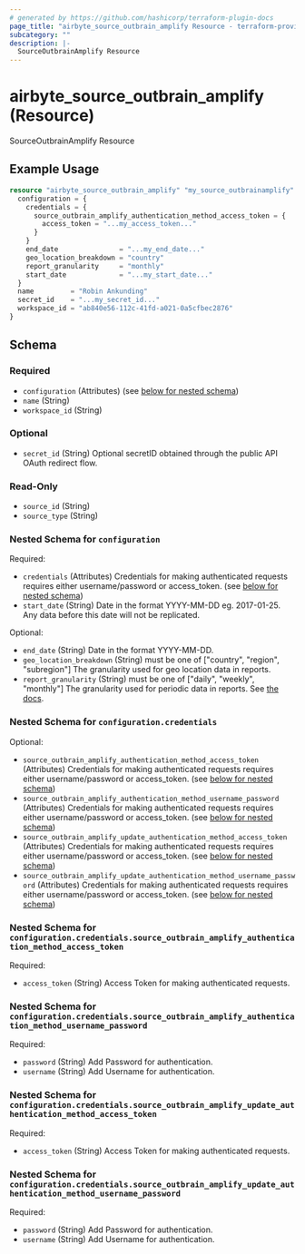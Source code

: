 ```yaml
---
# generated by https://github.com/hashicorp/terraform-plugin-docs
page_title: "airbyte_source_outbrain_amplify Resource - terraform-provider-airbyte"
subcategory: ""
description: |-
  SourceOutbrainAmplify Resource
---
```


# airbyte_source_outbrain_amplify (Resource)

SourceOutbrainAmplify Resource

## Example Usage

```terraform
resource "airbyte_source_outbrain_amplify" "my_source_outbrainamplify" {
  configuration = {
    credentials = {
      source_outbrain_amplify_authentication_method_access_token = {
        access_token = "...my_access_token..."
      }
    }
    end_date               = "...my_end_date..."
    geo_location_breakdown = "country"
    report_granularity     = "monthly"
    start_date             = "...my_start_date..."
  }
  name         = "Robin Ankunding"
  secret_id    = "...my_secret_id..."
  workspace_id = "ab840e56-112c-41fd-a021-0a5cfbec2876"
}
```

<!-- schema generated by tfplugindocs -->
## Schema

### Required

- `configuration` (Attributes) (see [below for nested schema](#nestedatt--configuration))
- `name` (String)
- `workspace_id` (String)

### Optional

- `secret_id` (String) Optional secretID obtained through the public API OAuth redirect flow.

### Read-Only

- `source_id` (String)
- `source_type` (String)

<a id="nestedatt--configuration"></a>
### Nested Schema for `configuration`

Required:

- `credentials` (Attributes) Credentials for making authenticated requests requires either username/password or access_token. (see [below for nested schema](#nestedatt--configuration--credentials))
- `start_date` (String) Date in the format YYYY-MM-DD eg. 2017-01-25. Any data before this date will not be replicated.

Optional:

- `end_date` (String) Date in the format YYYY-MM-DD.
- `geo_location_breakdown` (String) must be one of ["country", "region", "subregion"]
The granularity used for geo location data in reports.
- `report_granularity` (String) must be one of ["daily", "weekly", "monthly"]
The granularity used for periodic data in reports. See <a href="https://amplifyv01.docs.apiary.io/#reference/performance-reporting/periodic/retrieve-performance-statistics-for-all-marketer-campaigns-by-periodic-breakdown">the docs</a>.

<a id="nestedatt--configuration--credentials"></a>
### Nested Schema for `configuration.credentials`

Optional:

- `source_outbrain_amplify_authentication_method_access_token` (Attributes) Credentials for making authenticated requests requires either username/password or access_token. (see [below for nested schema](#nestedatt--configuration--credentials--source_outbrain_amplify_authentication_method_access_token))
- `source_outbrain_amplify_authentication_method_username_password` (Attributes) Credentials for making authenticated requests requires either username/password or access_token. (see [below for nested schema](#nestedatt--configuration--credentials--source_outbrain_amplify_authentication_method_username_password))
- `source_outbrain_amplify_update_authentication_method_access_token` (Attributes) Credentials for making authenticated requests requires either username/password or access_token. (see [below for nested schema](#nestedatt--configuration--credentials--source_outbrain_amplify_update_authentication_method_access_token))
- `source_outbrain_amplify_update_authentication_method_username_password` (Attributes) Credentials for making authenticated requests requires either username/password or access_token. (see [below for nested schema](#nestedatt--configuration--credentials--source_outbrain_amplify_update_authentication_method_username_password))

<a id="nestedatt--configuration--credentials--source_outbrain_amplify_authentication_method_access_token"></a>
### Nested Schema for `configuration.credentials.source_outbrain_amplify_authentication_method_access_token`

Required:

- `access_token` (String) Access Token for making authenticated requests.


<a id="nestedatt--configuration--credentials--source_outbrain_amplify_authentication_method_username_password"></a>
### Nested Schema for `configuration.credentials.source_outbrain_amplify_authentication_method_username_password`

Required:

- `password` (String) Add Password for authentication.
- `username` (String) Add Username for authentication.


<a id="nestedatt--configuration--credentials--source_outbrain_amplify_update_authentication_method_access_token"></a>
### Nested Schema for `configuration.credentials.source_outbrain_amplify_update_authentication_method_access_token`

Required:

- `access_token` (String) Access Token for making authenticated requests.


<a id="nestedatt--configuration--credentials--source_outbrain_amplify_update_authentication_method_username_password"></a>
### Nested Schema for `configuration.credentials.source_outbrain_amplify_update_authentication_method_username_password`

Required:

- `password` (String) Add Password for authentication.
- `username` (String) Add Username for authentication.


